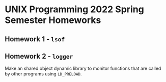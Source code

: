 # UNIX Programming 2022 Spring Semester Homeworks

## Homework 1 - `lsof`

## Homework 2 - `logger`

Make an shared object dynamic library to monitor functions that are called by other programs using `LD_PRELOAD`.

